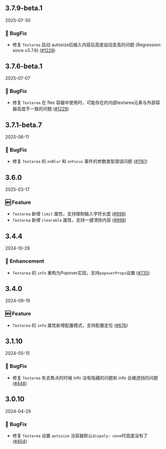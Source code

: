 ## 3.7.9-beta.1
2025-07-30

### 🐞 BugFix

- 修复 `Textarea` 启动 autosize后输入内容后高度自动变高的问题 (Regression: since v3.7.6) ([#1229](https://github.com/sheinsight/shineout-next/pull/1229))


## 3.7.6-beta.1
2025-07-07

### 🐞 BugFix

- 修复 `Textarea` 在 flex 容器中使用时，可能存在的内部textarea元素与外部容器高度不一致的问题 ([#1229](https://github.com/sheinsight/shineout-next/pull/1229))


## 3.7.1-beta.7
2025-06-11

### 🐞 BugFix

- 修复 `Textarea` 的 `onBlur` 和 `onFocus` 事件的参数类型错误问题 ([#1161](https://github.com/sheinsight/shineout-next/pull/1161))

## 3.6.0
2025-03-17

### 🆕 Feature

- `Textarea` 新增 `limit` 属性，支持限制输入字符长度  ([#998](https://github.com/sheinsight/shineout-next/pull/998))
- `Textarea` 新增 `clearable` 属性，支持一键清除内容  ([#998](https://github.com/sheinsight/shineout-next/pull/998))


## 3.4.4
2024-10-28

### 💎 Enhancement

- `Textarea` 的 `info` 重构为Popover实现，支持`popoverProps`设置 ([#735](https://github.com/sheinsight/shineout-next/pull/735))

## 3.4.0
2024-09-19

### 🆕 Feature

- `Textarea` 的 `info` 属性新增配置模式，支持配置定位 ([#676](https://github.com/sheinsight/shineout-next/pull/676))

## 3.1.10
2024-05-15

### 🐞 BugFix

- 修复 `Textarea` 失去焦点的时候 info 没有隐藏的问题和 info 会被遮挡的问题 ([#448](https://github.com/sheinsight/shineout-next/pull/448))

## 3.0.10
2024-04-29

### 🐞 BugFix

- 修复 `Textarea` 设置 `autosize` 当容器默认`dispaly: none`时高度没有了 ([#404](https://github.com/sheinsight/shineout-next/pull/404))








